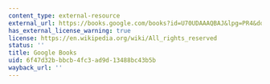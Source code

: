 ```yaml
---
content_type: external-resource
external_url: https://books.google.com/books?id=U70UDAAAQBAJ&lpg=PR4&dq=les%20liaisons%20dangereuses%20oxford%20university%20press&pg=PP1#v=onepage&q&f=false
has_external_license_warning: true
license: https://en.wikipedia.org/wiki/All_rights_reserved
status: ''
title: Google Books
uid: 6f47d32b-bbcb-4fc3-ad9d-13488bc43b5b
wayback_url: ''
---
```

